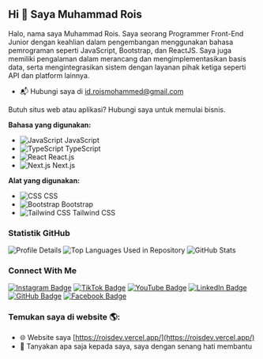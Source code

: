 ## Hi 👋 Saya Muhammad Rois

Halo, nama saya Muhammad Rois. Saya seorang Programmer Front-End Junior dengan keahlian dalam pengembangan menggunakan bahasa pemrograman seperti JavaScript, Bootstrap, dan ReactJS. Saya juga memiliki pengalaman dalam merancang dan mengimplementasikan basis data, serta mengintegrasikan sistem dengan layanan pihak ketiga seperti API dan platform lainnya.

- 📬 Hubungi saya di [id.roismohammed@gmail.com](mailto:id.roismohammed@gmail.com)

Butuh situs web atau aplikasi? Hubungi saya untuk memulai bisnis.

**Bahasa yang digunakan:**  
- ![JavaScript](https://img.icons8.com/color/24/000000/javascript.png) JavaScript
- ![TypeScript](https://img.icons8.com/color/24/000000/typescript.png) TypeScript
- ![React](https://img.icons8.com/color/24/000000/react-native.png) React.js
- ![Next.js](https://img.icons8.com/color/24/000000/nextjs.png) Next.js

**Alat yang digunakan:**
- ![CSS](https://img.icons8.com/color/24/000000/css3.png) CSS
- ![Bootstrap](https://img.icons8.com/color/24/000000/bootstrap.png) Bootstrap
- ![Tailwind CSS](https://img.icons8.com/color/24/000000/tailwind-css.png) Tailwind CSS

### Statistik GitHub
![Profile Details](http://github-profile-summary-cards.vercel.app/api/cards/profile-details?username=roismohammed&theme=dark)
![Top Languages Used in Repository](http://github-profile-summary-cards.vercel.app/api/cards/repos-per-language?username=roismohammed&theme=dark)
![GitHub Stats](http://github-profile-summary-cards.vercel.app/api/cards/stats?username=roismohammed&theme=dark)

### Connect With Me

[![Instagram Badge](https://img.shields.io/badge/-Instagram-E4405F?style=for-the-badge&logo=instagram&logoColor=white&link=https://instagram.com/roismohammed)](https://instagram.com/roismohammed)
[![TikTok Badge](https://img.shields.io/badge/-TikTok-000000?style=for-the-badge&logo=tiktok&logoColor=white&link=https://www.tiktok.com/@ig_roisdev)](https://www.tiktok.com/@ig_roisdev)
[![YouTube Badge](https://img.shields.io/badge/-YouTube-FF0000?style=for-the-badge&logo=youtube&logoColor=white&link=https://www.youtube.com/@Roiss_Official)](https://www.youtube.com/@Roiss_Official)
[![LinkedIn Badge](https://img.shields.io/badge/-LinkedIn-0077B5?style=for-the-badge&logo=linkedin&logoColor=white&link=https://linkedin.com/in/roismohammed)](https://linkedin.com/in/roismohammed)
[![GitHub Badge](https://img.shields.io/badge/-GitHub-181717?style=for-the-badge&logo=github&logoColor=white&link=https://github.com/roismohammed)](https://github.com/roismohammed)
[![Facebook Badge](https://img.shields.io/badge/-Facebook-1877F2?style=for-the-badge&logo=facebook&logoColor=white&link=https://web.facebook.com/uhammadrois?locale=id_ID)](https://web.facebook.com/uhammadrois?locale=id_ID)

### Temukan saya di website 🌎:
- 🌐 Website saya [https://roisdev.vercel.app/](https://roisdev.vercel.app/)
- 💬 Tanyakan apa saja kepada saya, saya dengan senang hati membantu
